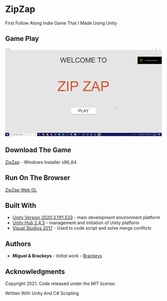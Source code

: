 # ZipZap

First Follow Along Indie Game That I Made Using Unity

## Game Play
![Demo ZipZap](https://github.com/MiguelEmmara-ai/ZipZap/blob/development/Assets/Demo.gif)

## Download The Game
[ZipZap](https://github.com/MiguelEmmara-ai/ZipZap/releases/tag/V1.0) - Windows Installer x86_64

## Run On The Browser
[ZipZap Web GL](https://zipzap.miguelemmara.me)

## Built With

* [Unity Version 2020.3.11f1.533](https://unity3d.com/get-unity/download/archive) - main development environment platform
* [Unity Hub 2.4.3](https://unity3d.com/hub/whats-new) - management and initiation of Unity platform
* [Visual Studios 2017](https://visualstudio.microsoft.com/vs/) - Used to code script and solve merge conflicts

## Authors

* **Miguel & Brackeys** - *Initial work* - [Brackeys](https://www.youtube.com/channel/UCYbK_tjZ2OrIZFBvU6CCMiA)


## Acknowledgments

Copyright 2021. Code released under the MIT license.

Written With Unity And C# Scripting
